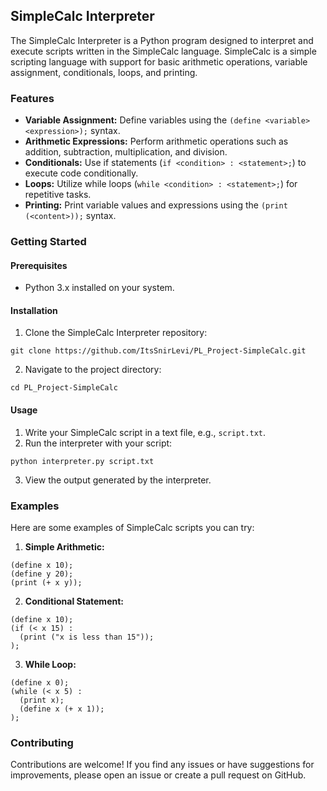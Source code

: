 ## SimpleCalc Interpreter

The SimpleCalc Interpreter is a Python program designed to interpret and execute scripts written in the SimpleCalc language. SimpleCalc is a simple scripting language with support for basic arithmetic operations, variable assignment, conditionals, loops, and printing.

### Features

* **Variable Assignment:** Define variables using the `(define <variable> <expression>);` syntax.
* **Arithmetic Expressions:** Perform arithmetic operations such as addition, subtraction, multiplication, and division.
* **Conditionals:** Use if statements (`if <condition> : <statement>;`) to execute code conditionally.
* **Loops:** Utilize while loops (`while <condition> : <statement>;`) for repetitive tasks.
* **Printing:** Print variable values and expressions using the `(print (<content>));` syntax.

### Getting Started

#### Prerequisites

* Python 3.x installed on your system.

#### Installation

1. Clone the SimpleCalc Interpreter repository:

```
git clone https://github.com/ItsSnirLevi/PL_Project-SimpleCalc.git
```

2. Navigate to the project directory:

```
cd PL_Project-SimpleCalc
```

#### Usage

1. Write your SimpleCalc script in a text file, e.g., `script.txt`.
2. Run the interpreter with your script:

```
python interpreter.py script.txt
```

3. View the output generated by the interpreter.

### Examples

Here are some examples of SimpleCalc scripts you can try:

1. **Simple Arithmetic:**

```
(define x 10);
(define y 20);
(print (+ x y));
```

2. **Conditional Statement:**

```
(define x 10);
(if (< x 15) :
  (print ("x is less than 15"));
);
```

3. **While Loop:**

```
(define x 0);
(while (< x 5) :
  (print x);
  (define x (+ x 1));
);
```

### Contributing

Contributions are welcome! If you find any issues or have suggestions for improvements, please open an issue or create a pull request on GitHub.
